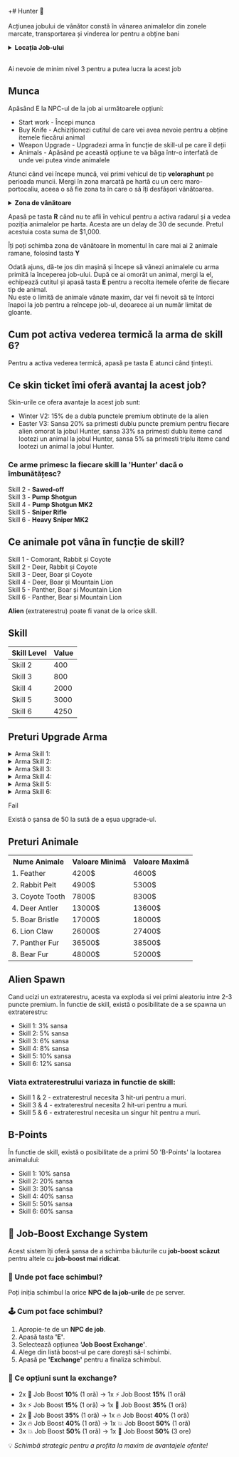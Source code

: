 +# Hunter 🐻
<br><br>
Acțiunea jobului de vânător constă în vânarea animalelor din zonele marcate, transportarea și vinderea lor pentru a obține bani 
<details class="details custom-block">
  <summary><strong>Locația Job-ului</strong></summary>
  <img src="https://i.imgur.com/QO3xis0.png" alt="Locația Job-ului" style="max-width:100%; height:auto;">
</details>
<br>
<div class="danger-container">
<p>Ai nevoie de minim nivel 3 pentru a putea lucra la acest job</p>
</div>

## Munca

Apăsând E la NPC-ul de la job ai următoarele opțiuni:  
- Start work - Începi munca  
- Buy Knife - Achiziționezi cutitul de care vei avea nevoie pentru a obține itemele fiecărui animal  
- Weapon Upgrade - Upgradezi arma în funcție de skill-ul pe care îl deții  
- Animals - Apăsând pe această opțiune te va băga într-o interfată de unde vei putea vinde animalele  

Atunci când vei începe muncă, vei primi vehicul de tip **veloraphunt** pe perioada muncii. Mergi în zona marcată pe hartă cu un cerc maro-portocaliu, aceea o să fie zona ta în care o să îți desfășori vânătoarea.  
<details class="details custom-block">
  <summary><strong>Zona de vânătoare</strong></summary>
  <img src="https://i.imgur.com/LaWRxdu.jpeg" alt="Zona de vânătoare" style="max-width:100%; height:auto;">
</details>


Apasă pe tasta **R** când nu te afli în vehicul pentru a activa radarul și a vedea poziția animalelor pe harta. Acesta are un delay de 30 de secunde. Pretul acestuia costa suma de $1,000.

Îți poți schimba zona de vânătoare în momentul în care mai ai 2 animale ramane, folosind tasta **Y**

Odată ajuns, dă-te jos din mașină și începe să vânezi animalele cu arma primită la începerea job-ului. După ce ai omorât un animal, mergi la el, echipează cutitul și apasă tasta **E** pentru a recolta itemele oferite de fiecare tip de animal.  
Nu este o limită de animale vânate maxim, dar vei fi nevoit să te întorci înapoi la job pentru a reîncepe job-ul, deoarece ai un număr limitat de gloante.  

## Cum pot activa vederea termică la arma de skill 6?  
Pentru a activa vederea termică, apasă pe tasta E atunci când țintești.  

##  Ce skin ticket îmi oferă avantaj la acest job?  
Skin-urile ce ofera avantaje la acest job sunt: 
- Winter V2: 15% de a dubla punctele premium obtinute de la alien
- Easter V3: Sansa 20% sa primesti dublu puncte premium pentru fiecare alien omorat la jobul Hunter, sansa 33% sa primesti dublu iteme cand lootezi un animal la jobul Hunter, sansa 5% sa primesti triplu iteme cand lootezi un animal la jobul Hunter.

### Ce arme primesc la fiecare skill la 'Hunter' dacă o îmbunătățesc?  
Skill 2 - **Sawed-off**  
Skill 3 - **Pump Shotgun**  
Skill 4 - **Pump Shotgun MK2**  
Skill 5 - **Sniper Rifle**  
Skill 6 - **Heavy Sniper MK2**  

## Ce animale pot vâna în funcție de skill?  
Skill 1 - Comorant, Rabbit și Coyote  
Skill 2 - Deer, Rabbit și Coyote  
Skill 3 - Deer, Boar și Coyote  
Skill 4 - Deer, Boar și Mountain Lion  
Skill 5 - Panther, Boar și Mountain Lion  
Skill 6 - Panther, Bear și Mountain Lion  

<strong>Alien</strong> (extraterestru) poate fi vanat de la orice skill.

## Skill

| Skill Level | Value |
|-------------|-------|
| Skill 2     | 400   |
| Skill 3     | 800   |
| Skill 4     | 2000  |
| Skill 5     | 3000  |
| Skill 6     | 4250  |


## Preturi Upgrade Arma

<details class="details custom-block">
    <summary>Arma Skill 1:</summary>
    <ul>
        <li>Primul upgrade costă <code>$5000</code>.</li>
        <li>Al doilea upgrade costă <code>$10,000</code>.</li>
        <li>Al treilea upgrade costă <code>$20,000</code>.</li>
        <li>Al patrulea upgrade costă <code>$40,000</code>.</li>
        <li>Al cincilea upgrade costă <code>$100,000</code> (Achiziționare următoarea armă.).</li>
    </ul>
</details>

<details class="details custom-block">
    <summary>Arma Skill 2:</summary>
    <ul>
        <li>Primul upgrade costă <code>$20,000</code>.</li>
        <li>Al doilea upgrade costă <code>$40,000</code>.</li>
        <li>Al treilea upgrade costă <code>$50,000</code>.</li>
        <li>Al patrulea upgrade costă <code>$70,000</code>.</li>
        <li>Al cincilea upgrade costă <code>$200,000</code> (Achiziționare următoarea armă.).</li>
    </ul>
</details>
<details class="details custom-block">
    <summary>Arma Skill 3:</summary>
    <ul>
        <li>Primul upgrade costă <code>$40,000</code>.</li>
        <li>Al doilea upgrade costă <code>$80,000</code>.</li>
        <li>Al treilea upgrade costă <code>$150,000</code>.</li>
        <li>Al patrulea upgrade costă <code>$250,000</code>.</li>
        <li>Al cincilea upgrade costă <code>$333,333</code> (Achiziționare următoarea armă.).</li>
    </ul>
</details>

<details class="details custom-block">
    <summary>Arma Skill 4:</summary>
    <ul>
        <li>Primul upgrade costă <code>$50,000</code>.</li>
        <li>Al doilea upgrade costă <code>$77.500</code>.</li>
        <li>Al treilea upgrade costă <code>$150,000</code>.</li>
        <li>Al patrulea upgrade costă <code>$222.500</code>.</li>
        <li>Al cincilea upgrade costă <code>$500,000</code> (Achiziționare următoarea armă.).</li>
    </ul>
</details>
<details class="details custom-block">
    <summary>Arma Skill 5:</summary>
    <ul>
        <li>Primul upgrade costă <code>$100,000</code>.</li>
        <li>Al doilea upgrade costă <code>$173,000</code>.</li>
        <li>Al treilea upgrade costă <code>$250,000</code>.</li>
        <li>Al patrulea upgrade costă <code>$440,000</code>.</li>
        <li>Al cincilea upgrade costă <code>$690,000</code> (Achiziționare următoarea armă.).</li>
    </ul>
</details>

<details class="details custom-block">
    <summary>Arma Skill 6:</summary>
    <ul>
        <li>Primul upgrade costă <code>$222,222</code>.</li>
        <li>Al doilea upgrade costă <code>$444,444</code>.</li>
        <li>Al treilea upgrade costă <code>$777,777</code>.</li>
        <li>Al patrulea upgrade costă <code>$999,999</code>.</li>
        <li>Al cincilea upgrade costă <code>$1,111,111</code>.</li>
    </ul>
</details>

<div class="danger-container">
    <p class="title">Fail</p>
    <p class="description">Există o șansa de 50 la sută de a eșua upgrade-ul.</p>
</div>

## Preturi Animale

<table>
    <tr><th>Nume Animale</th><th>Valoare Minimă</th><th>Valoare Maximă</th></tr>
    <tr><td>1. Feather</td><td>4200$</td><td>4600$</td></tr>
    <tr><td>2. Rabbit Pelt</td><td>4900$</td><td>5300$</td></tr>
    <tr><td>3. Coyote Tooth</td><td>7800$</td><td>8300$</td></tr>
    <tr><td>4. Deer Antler</td><td>13000$</td><td>13600$</td></tr>
    <tr><td>5. Boar Bristle</td><td>17000$</td><td>18000$</td></tr>
    <tr><td>6. Lion Claw</td><td>26000$</td><td>27400$</td></tr>
    <tr><td>7. Panther Fur</td><td>36500$</td><td>38500$</td></tr>
    <tr><td>8. Bear Fur</td><td>48000$</td><td>52000$</td></tr>
</table>


## Alien Spawn
Cand ucizi un extraterestru, acesta va exploda si vei primi aleatoriu intre 2-3 puncte premium. 
În functie de skill, există o posibilitate de a se spawna un extraterestru:

- Skill 1: 3% sansa
- Skill 2: 5% sansa
- Skill 3: 6% sansa
- Skill 4: 8% sansa
- Skill 5: 10% sansa
- Skill 6: 12% sansa


### Viata extraterestrului variaza in functie de skill:
- Skill 1 & 2 - extraterestrul necesita 3 hit-uri pentru a muri.
- Skill 3 & 4 - extraterestrul necesita 2 hit-uri pentru a muri.
- Skill 5 & 6 - extraterestrul necesita un singur hit pentru a muri.

## B-Points
În functie de skill, există o posibilitate de a primi 50 'B-Points' la lootarea animalului:
- Skill 1: 10% sansa
- Skill 2: 20% sansa
- Skill 3: 30% sansa
- Skill 4: 40% sansa
- Skill 5: 50% sansa
- Skill 6: 60% sansa

<h2>🔁 Job-Boost Exchange System</h2>

<p>Acest sistem îți oferă șansa de a schimba băuturile cu <strong>job-boost scăzut</strong> pentru altele cu <strong>job-boost mai ridicat</strong>.</p>

<h3>📍 Unde pot face schimbul?</h3>
<p>Poți iniția schimbul la orice <strong>NPC de la job-urile</strong> de pe server.</p>

<h3>🕹️ Cum pot face schimbul?</h3>
<ol>
  <li>Apropie-te de un <strong>NPC de job</strong>.</li>
  <li>Apasă tasta <strong>'E'</strong>.</li>
  <li>Selectează opțiunea <strong>'Job Boost Exchange'</strong>.</li>
  <li>Alege din listă boost-ul pe care dorești să-l schimbi.</li>
  <li>Apasă pe <strong>'Exchange'</strong> pentru a finaliza schimbul.</li>
</ol>

<h3>🔄 Ce opțiuni sunt la exchange?</h3>
<ul>
  <li>2x 🧃 Job Boost <strong>10%</strong> (1 oră) → 1x ⚡ Job Boost <strong>15%</strong> (1 oră)</li>
  <li>3x ⚡ Job Boost <strong>15%</strong> (1 oră) → 1x 🚀 Job Boost <strong>35%</strong> (1 oră)</li>
  <li>2x 🚀 Job Boost <strong>35%</strong> (1 oră) → 1x 🔥 Job Boost <strong>40%</strong> (1 oră)</li>
  <li>3x 🔥 Job Boost <strong>40%</strong> (1 oră) → 1x 💥 Job Boost <strong>50%</strong> (1 oră)</li>
  <li>3x 💥 Job Boost <strong>50%</strong> (1 oră) → 1x 💎 Job Boost <strong>50%</strong> (3 ore)</li>
</ul>

<p>💡 <em>Schimbă strategic pentru a profita la maxim de avantajele oferite!</em></p>

